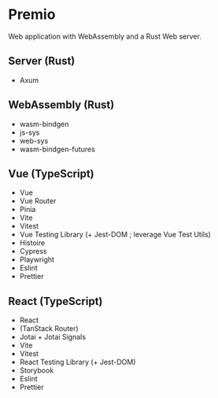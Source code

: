 # Premio

Web application with WebAssembly and a Rust Web server.

## Server (Rust)

- Axum

## WebAssembly (Rust)

- wasm-bindgen
- js-sys
- web-sys
- wasm-bindgen-futures

## Vue (TypeScript)

- Vue
- Vue Router
- Pinia
- Vite
- Vitest
- Vue Testing Library (+ Jest-DOM ; leverage Vue Test Utils)
- Histoire
- Cypress
- Playwright
- Eslint
- Prettier

## React (TypeScript)

- React
- (TanStack Router)
- Jotai + Jotai Signals
- Vite
- Vitest
- React Testing Library (+ Jest-DOM)
- Storybook
- Eslint
- Prettier
